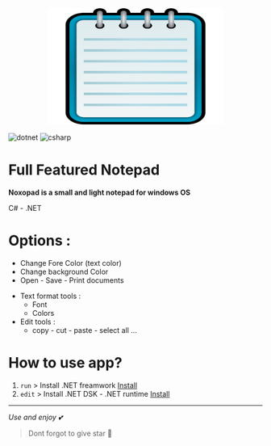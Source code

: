 <center><img src= "https://github.com/farzadoxo/full-featured-notepad/blob/master/readme%2Fnotepad.png" width=350px height=230></center>

![dotnet](https://shields.io/badge/.NET-6.0-aa36ff?style=flat&logo=dotnet)
![csharp](https://shields.io/badge/C%23-12.0-006f0b?style=flat&logo=csharp)

# Full Featured Notepad
**Noxopad is a small and light notepad for windows OS**

C# - .NET

# Options :
- Change Fore Color (text color)
- Change background Color 
- Open - Save - Print documents
* Text format tools :
  - Font
  - Colors
* Edit tools :
   - copy - cut - paste - select all ...


# How to use app?
1. `run` > Install .NET freamwork [Install](https://dotnet.microsoft.com/en-us/download/dotnet-framework)
2. `edit` > Install .NET DSK - .NET runtime [Install](https://dotnet.microsoft.com/en-us/download)


_______________________
*Use and enjoy 💕*
> Dont forgot to give star 🌟